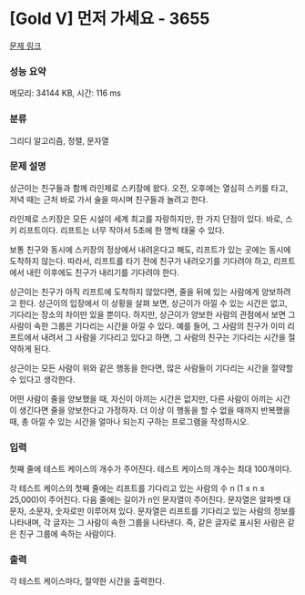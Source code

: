 # [Gold V] 먼저 가세요 - 3655 

[문제 링크](https://www.acmicpc.net/problem/3655) 

### 성능 요약

메모리: 34144 KB, 시간: 116 ms

### 분류

그리디 알고리즘, 정렬, 문자열

### 문제 설명

<p>상근이는 친구들과 함께 라인제로 스키장에 왔다. 오전, 오후에는 열심히 스키를 타고, 저녁 때는 근처 바로 가서 술을 마시며 친구들과 놀려고 한다.</p>

<p>라인제로 스키장은 모든 시설이 세계 최고를 자랑하지만, 한 가지 단점이 있다. 바로, 스키 리프트이다. 리프트는 너무 작아서 5초에 한 명씩 태울 수 있다.</p>

<p>보통 친구와 동시에 스키장의 정상에서 내려온다고 해도, 리프트가 있는 곳에는 동시에 도착하지 않는다. 따라서, 리프트를 타기 전에 친구가 내려오기를 기다려야 하고, 리프트에서 내린 이후에도 친구가 내리기를 기다려야 한다.</p>

<p>상근이는 친구가 아직 리프트에 도착하지 않았다면, 줄을 뒤에 있는 사람에게 양보하려고 한다. 상근이의 입장에서 이 상황을 살펴 보면, 상근이가 아낄 수 있는 시간은 없고, 기다리는 장소의 차이만 있을 뿐이다. 하지만, 상근이가 양보한 사람의 관점에서 보면 그 사람이 속한 그룹은 기다리는 시간을 아낄 수 있다. 예를 들어, 그 사람의 친구가 이미 리프트에서 내려서 그 사람을 기다리고 있다고 하면, 그 사람의 친구는 기다리는 시간을 절약하게 된다.</p>

<p>상근이는 모든 사람이 위와 같은 행동을 한다면, 많은 사람들이 기다리는 시간을 절약할 수 있다고 생각한다. </p>

<p>어떤 사람이 줄을 양보했을 때, 자신이 아끼는 시간은 없지만, 다른 사람이 아끼는 시간이 생긴다면 줄을 양보한다고 가정하자. 더 이상 이 행동을 할 수 없을 때까지 반복했을 때, 총 아낄 수 있는 시간을 얼마나 되는지 구하는 프로그램을 작성하시오.</p>

### 입력 

 <p>첫째 줄에 테스트 케이스의 개수가 주어진다. 테스트 케이스의 개수는 최대 100개이다.</p>

<p>각 테스트 케이스의 첫째 줄에는 리프트를 기다리고 있는 사람의 수 n (1 ≤ n ≤ 25,000)이 주어진다. 다음 줄에는 길이가 n인 문자열이 주어진다. 문자열은 알파벳 대문자, 소문자, 숫자로만 이루어져 있다. 문자열은 리프트를 기다리고 있는 사람의 정보를 나타내며, 각 글자는 그 사람이 속한 그룹을 나타낸다. 즉, 같은 글자로 표시된 사람은 같은 친구 그룹에 속하는 사람이다.</p>

### 출력 

 <p>각 테스트 케이스마다, 절약한 시간을 출력한다.</p>

